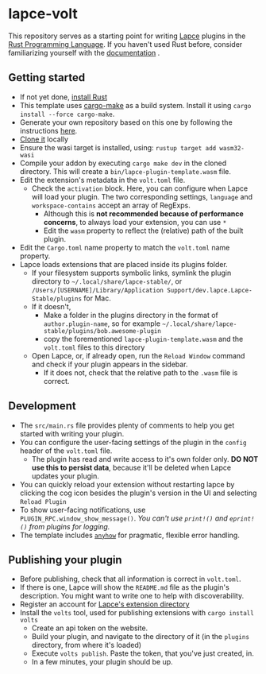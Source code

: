 # lapce-volt

This repository serves as a starting point for writing [Lapce](https://lapce.dev/) plugins in the [Rust Programming Language](https://www.rust-lang.org).
If you haven't used Rust before, consider familiarizing yourself with the [documentation](https://doc.rust-lang.org/book/) .

## Getting started

- If not yet done, [install Rust](https://www.rust-lang.org/learn/get-started)
- This template uses [cargo-make](https://github.com/sagiegurari/cargo-make) as a build system. Install it using `cargo install --force cargo-make`.
- Generate your own repository based on this one by following the instructions [here](https://docs.github.com/en/repositories/creating-and-managing-repositories/creating-a-repository-from-a-template).
- [Clone it](https://docs.github.com/en/repositories/creating-and-managing-repositories/cloning-a-repository) locally
- Ensure the wasi target is installed, using: `rustup target add wasm32-wasi`
- Compile your addon by executing `cargo make dev` in the cloned directory. This will create a `bin/lapce-plugin-template.wasm` file.
- Edit the extension's metadata in the `volt.toml` file.
  - Check the `activation` block. Here, you can configure when Lapce will load your plugin. The two corresponding settings, `language` and `workspace-contains` accept an array of RegExps.
    - Although this is **not recommended because of performance concerns**, to always load your extension, you can use `*`
    - Edit the `wasm` property to reflect the (relative) path of the built plugin.
- Edit the `Cargo.toml` name property to match the `volt.toml` name property.
- Lapce loads extensions that are placed inside its plugins folder.
  - If your filesystem supports symbolic links, symlink the plugin directory to `~/.local/share/lapce-stable/`, or `/Users/[USERNAME]/Library/Application Support/dev.lapce.Lapce-Stable/plugins` for Mac.
  - If it doesn't,
    - Make a folder in the plugins directory in the format of `author.plugin-name`, so for example `~/.local/share/lapce-stable/plugins/bob.awesome-plugin`
    - copy the forementioned `lapce-plugin-template.wasm` and the `volt.toml` files to this directory
  - Open Lapce, or, if already open, run the `Reload Window` command and check if your plugin appears in the sidebar.
    - If it does not, check that the relative path to the `.wasm` file is correct.

## Development

- The `src/main.rs` file provides plenty of comments to help you get started with writing your plugin.
- You can configure the user-facing settings of the plugin in the `config` header of the `volt.toml` file.
  - The plugin has read and write access to it's own folder only. **DO NOT use this to persist data**, because it'll be deleted when Lapce updates your plugin.
- You can quickly reload your extension without restarting lapce by clicking the cog icon besides the plugin's version in the UI and selecting `Reload Plugin`
- To show user-facing notifications, use `PLUGIN_RPC.window_show_message()`. _You can't use `print!()` and `eprint!()` from plugins for logging._
- The template includes [`anyhow`](https://github.com/dtolnay/anyhow) for pragmatic, flexible error handling.

## Publishing your plugin

- Before publishing, check that all information is correct in `volt.toml`.
- If there is one, Lapce will show the `README.md` file as the plugin's description. You might want to write one to help with discoverability.
- Register an account for [Lapce's extension directory](https://plugins.lapce.dev)
- Install the `volts` tool, used for publishing extensions with `cargo install volts`
  - Create an api token on the website.
  - Build your plugin, and navigate to the directory of it (in the `plugins` directory, from where it's loaded)
  - Execute `volts publish`. Paste the token, that you've just created, in.
  - In a few minutes, your plugin should be up.
